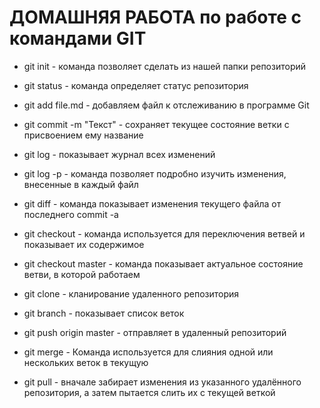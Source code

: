 # ДОМАШНЯЯ РАБОТА по работе с командами GIT

- git init - команда позволяет сделать из нашей папки репозиторий

- git status - команда определяет статус репозитория

- git add file.md - добавляем файл к отслеживанию в программе Git

- git commit -m "Текст" - сохраняет текущее состояние ветки с присвоением ему название

- git log - показывает журнал всех изменений

- git log -p - команда позволяет подробно изучить изменения, внесенные в каждый файл

- git diff - команда показывает изменения текущего файла от последнего commit -a

- git checkout - команда используется для переключения ветвей и показывает их содержимое

- git checkout master - команда показывает актуальное состояние ветви, в которой работаем

- git clone - кланирование удаленного репозитория

- git branch - показывает список веток

- git push origin master - отправляет в удаленный репозиторий

- git merge - Команда используется для слияния одной или нескольких веток в текущую

- git pull - вначале забирает изменения из указанного удалённого репозитория, а затем пытается слить их с текущей веткой


